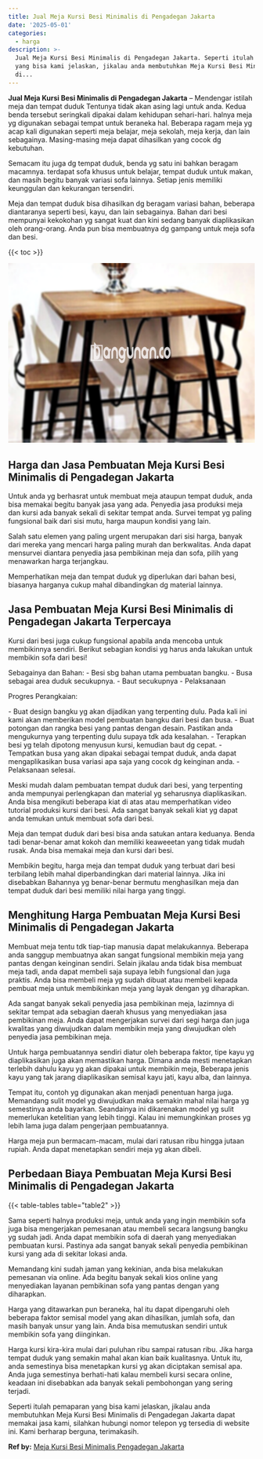 ```yaml
---
title: Jual Meja Kursi Besi Minimalis di Pengadegan Jakarta
date: '2025-05-01'
categories:
  - harga
description: >-
  Jual Meja Kursi Besi Minimalis di Pengadegan Jakarta. Seperti itulah pemaparan
  yang bisa kami jelaskan, jikalau anda membutuhkan Meja Kursi Besi Minimalis
  di...
---
```


**Jual Meja Kursi Besi Minimalis di Pengadegan Jakarta** – Mendengar istilah meja dan tempat duduk Tentunya tidak akan asing lagi untuk anda. Kedua benda tersebut seringkali dipakai dalam kehidupan sehari-hari. halnya meja yg digunakan sebagai tempat untuk beraneka hal. Beberapa ragam meja yg acap kali digunakan seperti meja belajar, meja sekolah, meja kerja, dan lain sebagainya. Masing-masing meja dapat dihasilkan yang cocok dg kebutuhan.

Semacam itu juga dg tempat duduk, benda yg satu ini bahkan beragam macamnya. terdapat sofa khusus untuk belajar, tempat duduk untuk makan, dan masih begitu banyak variasi sofa lainnya. Setiap jenis memiliki keunggulan dan kekurangan tersendiri.

Meja dan tempat duduk bisa dihasilkan dg beragam variasi bahan, beberapa diantaranya seperti besi, kayu, dan lain sebagainya. Bahan dari besi mempunyai kekokohan yg sangat kuat dan kini sedang banyak diaplikasikan oleh orang-orang. Anda pun bisa membuatnya dg gampang untuk meja sofa dan besi.

{{< toc >}}

![Jual Meja Kursi Besi Minimalis di Pengadegan Jakarta](/images/jual-meja-besi-murah07.png)

## Harga dan Jasa Pembuatan Meja Kursi Besi Minimalis di Pengadegan Jakarta

Untuk anda yg berhasrat untuk membuat meja ataupun tempat duduk, anda bisa memakai begitu banyak jasa yang ada. Penyedia jasa produksi meja dan kursi ada banyak sekali di sekitar tempat anda. Survei tempat yg paling fungsional baik dari sisi mutu, harga maupun kondisi yang lain.

Salah satu elemen yang paling urgent merupakan dari sisi harga, banyak dari mereka yang mencari harga paling murah dan berkwalitas. Anda dapat mensurvei diantara penyedia jasa pembikinan meja dan sofa, pilih yang menawarkan harga terjangkau.

Memperhatikan meja dan tempat duduk yg diperlukan dari bahan besi, biasanya harganya cukup mahal dibandingkan dg material lainnya.

## Jasa Pembuatan Meja Kursi Besi Minimalis di Pengadegan Jakarta Terpercaya

Kursi dari besi juga cukup fungsional apabila anda mencoba untuk membikinnya sendiri. Berikut sebagian kondisi yg harus anda lakukan untuk membikin sofa dari besi!

Sebagainya dan Bahan: - Besi sbg bahan utama pembuatan bangku. - Busa sebagai area duduk secukupnya. - Baut secukupnya - Pelaksanaan

Progres Perangkaian:

\- Buat design bangku yg akan dijadikan yang terpenting dulu. Pada kali ini kami akan memberikan model pembuatan bangku dari besi dan busa. - Buat potongan dan rangka besi yang pantas dengan desain. Pastikan anda mengukurnya yang terpenting dulu supaya tdk ada kesalahan. - Terapkan besi yg telah dipotong menyusun kursi, kemudian baut dg cepat. - Tempatkan busa yang akan dipakai sebagai tempat duduk, anda dapat mengaplikasikan busa variasi apa saja yang cocok dg keinginan anda. - Pelaksanaan selesai.

Meski mudah dalam pembuatan tempat duduk dari besi, yang terpenting anda mempunyai perlengkapan dan material yg seharusnya diaplikasikan. Anda bisa mengikuti beberapa kiat di atas atau memperhatikan video tutorial produksi kursi dari besi. Ada sangat banyak sekali kiat yg dapat anda temukan untuk membuat sofa dari besi.

Meja dan tempat duduk dari besi bisa anda satukan antara keduanya. Benda tadi benar-benar amat kokoh dan memiliki keaweeetan yang tidak mudah rusak. Anda bisa memakai meja dan kursi dari besi.

Membikin begitu, harga meja dan tempat duduk yang terbuat dari besi terbilang lebih mahal diperbandingkan dari material lainnya. Jika ini disebabkan Bahannya yg benar-benar bermutu menghasilkan meja dan tempat duduk dari besi memiliki nilai harga yang tinggi.

## Menghitung Harga Pembuatan Meja Kursi Besi Minimalis di Pengadegan Jakarta

Membuat meja tentu tdk tiap-tiap manusia dapat melakukannya. Beberapa anda sanggup membuatnya akan sangat fungsional membikin meja yang pantas dengan keinginan sendiri. Selain jikalau anda tidak bisa membuat meja tadi, anda dapat membeli saja supaya lebih fungsional dan juga praktis. Anda bisa membeli meja yg sudah dibuat atau membeli kepada pembuat meja untuk membikinkan meja yang layak dengan yg diharapkan.

Ada sangat banyak sekali penyedia jasa pembikinan meja, lazimnya di sekitar tempat ada sebagian daerah khusus yang menyediakan jasa pembikinan meja. Anda dapat mengerjakan survei dari segi harga dan juga kwalitas yang diwujudkan dalam membikin meja yang diwujudkan oleh penyedia jasa pembikinan meja.

Untuk harga pembuatannya sendiri diatur oleh beberapa faktor, tipe kayu yg diaplikasikan juga akan memastikan harga. Dimana anda mesti menetapkan terlebih dahulu kayu yg akan dipakai untuk membikin meja, Beberapa jenis kayu yang tak jarang diaplikasikan semisal kayu jati, kayu alba, dan lainnya.

Tempat itu, contoh yg digunakan akan menjadi penentuan harga juga. Memandang sulit model yg diwujudkan maka semakin mahal nilai harga yg semestinya anda bayarkan. Seandainya ini dikarenakan model yg sulit memerlukan ketelitian yang lebih tinggi. Kalau ini memungkinkan proses yg lebih lama juga dalam pengerjaan pembuatannya.

Harga meja pun bermacam-macam, mulai dari ratusan ribu hingga jutaan rupiah. Anda dapat menetapkan sendiri meja yg akan dibeli.

## Perbedaan Biaya Pembuatan Meja Kursi Besi Minimalis di Pengadegan Jakarta

{{< table-tables table="table2" >}}

Sama seperti halnya produksi meja, untuk anda yang ingin membikin sofa juga bisa mengerjakan pemesanan atau membeli secara langsung bangku yg sudah jadi. Anda dapat membikin sofa di daerah yang menyediakan pembuatan kursi. Pastinya ada sangat banyak sekali penyedia pembikinan kursi yang ada di sekitar lokasi anda.

Memandang kini sudah jaman yang kekinian, anda bisa melakukan pemesanan via online. Ada begitu banyak sekali kios online yang menyediakan layanan pembikinan sofa yang pantas dengan yang diharapkan.

Harga yang ditawarkan pun beraneka, hal itu dapat dipengaruhi oleh beberapa faktor semisal model yang akan dihasilkan, jumlah sofa, dan masih banyak unsur yang lain. Anda bisa memutuskan sendiri untuk membikin sofa yang diinginkan.

Harga kursi kira-kira mulai dari puluhan ribu sampai ratusan ribu. Jika harga tempat duduk yang semakin mahal akan kian baik kualitasnya. Untuk itu, anda semestinya bisa menetapkan kursi yg akan diciptakan semisal apa. Anda juga semestinya berhati-hati kalau membeli kursi secara online, keadaan ini disebabkan ada banyak sekali pembohongan yang sering terjadi.

Seperti itulah pemaparan yang bisa kami jelaskan, jikalau anda membutuhkan Meja Kursi Besi Minimalis di Pengadegan Jakarta dapat memakai jasa kami, silahkan hubungi nomor telepon yg tersedia di website ini. Kami berharap berguna, terimakasih.

**Ref by:** [Meja Kursi Besi Minimalis Pengadegan Jakarta](https://id.wikipedia.org/wiki/Meja)
